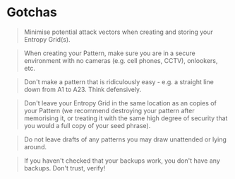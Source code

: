 # Gotchas

> Minimise potential attack vectors when creating and storing your Entropy Grid(s).

> When creating your Pattern, make sure you are in a secure environment with no cameras (e.g. cell phones, CCTV), onlookers, etc.

> Don't make a pattern that is ridiculously easy - e.g. a straight line down from A1 to A23. Think defensively.

> Don't leave your Entropy Grid in the same location as an copies of your Pattern (we recommend destroying your pattern after memorising it, or treating it with the same high degree of security that you would a full copy of your seed phrase).

> Do not leave drafts of any patterns you may draw unattended or lying around.

> If you haven't checked that your backups work, you don't have any backups. Don't trust, verify!
